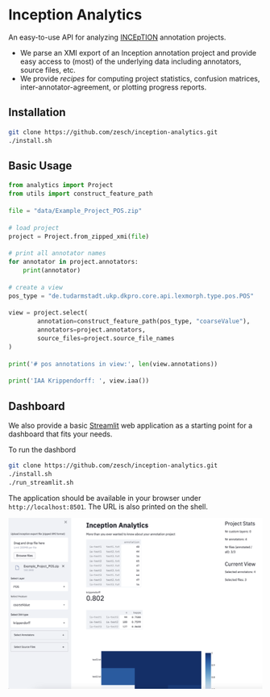 # Inception Analytics

An easy-to-use API for analyzing [INCEpTION](https://inception-project.github.io) annotation projects.
* We parse an XMI export of an Inception annotation project and provide easy access to (most) of the underlying data including annotators, source files, etc.
* We provide *recipes* for computing project statistics, confusion matrices, inter-annotator-agreement, or plotting progress reports.

## Installation

```bash
git clone https://github.com/zesch/inception-analytics.git
./install.sh
```

## Basic Usage

```python
from analytics import Project
from utils import construct_feature_path

file = "data/Example_Project_POS.zip"

# load project
project = Project.from_zipped_xmi(file)

# print all annotator names
for annotator in project.annotators:
    print(annotator)

# create a view 
pos_type = "de.tudarmstadt.ukp.dkpro.core.api.lexmorph.type.pos.POS"

view = project.select(
        annotation=construct_feature_path(pos_type, "coarseValue"), 
        annotators=project.annotators, 
        source_files=project.source_file_names
)

print('# pos annotations in view:', len(view.annotations))

print('IAA Krippendorff: ', view.iaa())
```

## Dashboard
We also provide a basic [Streamlit](http://streamlit.io) web application as a starting point for a dashboard that fits your needs.

To run the dashbord
```bash
git clone https://github.com/zesch/inception-analytics.git
./install.sh
./run_streamlit.sh
```
The application should be available in your browser under `http://localhost:8501`. The URL is also printed on the shell.

![Screenshot of dashboard](img/dashboard.png?raw=true "Dashboard")
